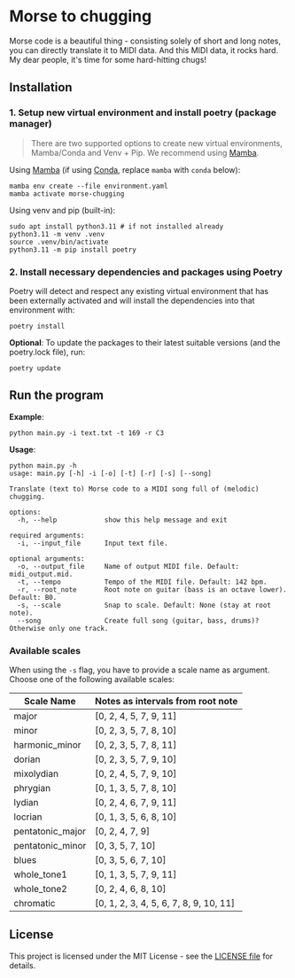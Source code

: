 # Morse to chugging

Morse code is a beautiful thing - consisting solely of short and long notes, you can directly translate it to MIDI data.
And this MIDI data, it rocks hard.
My dear people, it's time for some hard-hitting chugs!

## Installation

### 1. Setup new virtual environment and install poetry (package manager)

> There are two supported options to create new virtual environments, Mamba/Conda and Venv + Pip.
> We recommend using [Mamba](https://mamba.readthedocs.io/en/latest/index.html).

Using [Mamba](https://mamba.readthedocs.io/en/latest/index.html) (if using [Conda](https://docs.conda.io/en/latest/), replace `mamba` with `conda` below):

```shell
mamba env create --file environment.yaml
mamba activate morse-chugging
```

Using venv and pip (built-in):

```shell
sudo apt install python3.11 # if not installed already
python3.11 -m venv .venv
source .venv/bin/activate
python3.11 -m pip install poetry
```

### 2. Install necessary dependencies and packages using Poetry

Poetry will detect and respect any existing virtual environment that has been externally activated and will install the dependencies into that environment with:

```shell
poetry install
```

**Optional**: To update the packages to their latest suitable versions (and the poetry.lock file), run:

```shell
poetry update
```

## Run the program

**Example**:

```shell
python main.py -i text.txt -t 169 -r C3
```

**Usage**:

```shell
python main.py -h
usage: main.py [-h] -i [-o] [-t] [-r] [-s] [--song]

Translate (text to) Morse code to a MIDI song full of (melodic) chugging.

options:
  -h, --help            show this help message and exit

required arguments:
  -i, --input_file      Input text file.

optional arguments:
  -o, --output_file     Name of output MIDI file. Default: midi_output.mid.
  -t, --tempo           Tempo of the MIDI file. Default: 142 bpm.
  -r, --root_note       Root note on guitar (bass is an octave lower). Default: B0.
  -s, --scale           Snap to scale. Default: None (stay at root note).
  --song                Create full song (guitar, bass, drums)? Otherwise only one track.
```

### Available scales

When using the `-s` flag, you have to provide a scale name as argument. Choose one of the following available scales:

| Scale Name         | Notes as intervals from root note          |
|--------------------|--------------------------------------------|
| major              | [0, 2, 4, 5, 7, 9, 11]                     |
| minor              | [0, 2, 3, 5, 7, 8, 10]                     |
| harmonic_minor     | [0, 2, 3, 5, 7, 8, 11]                     |
| dorian             | [0, 2, 3, 5, 7, 9, 10]                     |
| mixolydian         | [0, 2, 4, 5, 7, 9, 10]                     |
| phrygian           | [0, 1, 3, 5, 7, 8, 10]                     |
| lydian             | [0, 2, 4, 6, 7, 9, 11]                     |
| locrian            | [0, 1, 3, 5, 6, 8, 10]                     |
| pentatonic_major   | [0, 2, 4, 7, 9]                            |
| pentatonic_minor   | [0, 3, 5, 7, 10]                           |
| blues              | [0, 3, 5, 6, 7, 10]                        |
| whole_tone1        | [0, 1, 3, 5, 7, 9, 11]                     |
| whole_tone2        | [0, 2, 4, 6, 8, 10]                        |
| chromatic          | [0, 1, 2, 3, 4, 5, 6, 7, 8, 9, 10, 11]     |

## License

This project is licensed under the MIT License - see the [LICENSE file](./LICENSE) for details.
